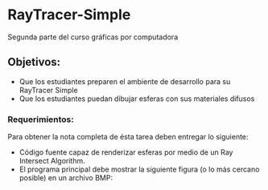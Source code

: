 # RayTracer-Simple
Segunda parte del curso gráficas por computadora

## Objetivos:

- Que los estudiantes preparen el ambiente de desarrollo para su RayTracer Simple
- Que los estudiantes puedan dibujar esferas con sus materiales difusos

### Requerimientos:

Para obtener la nota completa de ésta tarea deben entregar lo siguiente:

- Código fuente capaz de renderizar esferas por medio de un Ray Intersect Algorithm.
- El programa principal debe mostrar la siguiente figura (o lo más cercano posible) en un archivo BMP:
